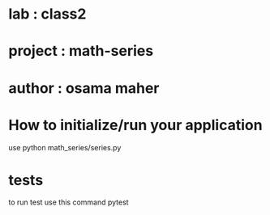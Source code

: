 # lab : class2
# project : math-series
# author : osama maher
# How to initialize/run your application
use python math_series/series.py

# tests 
to run test use this command pytest
